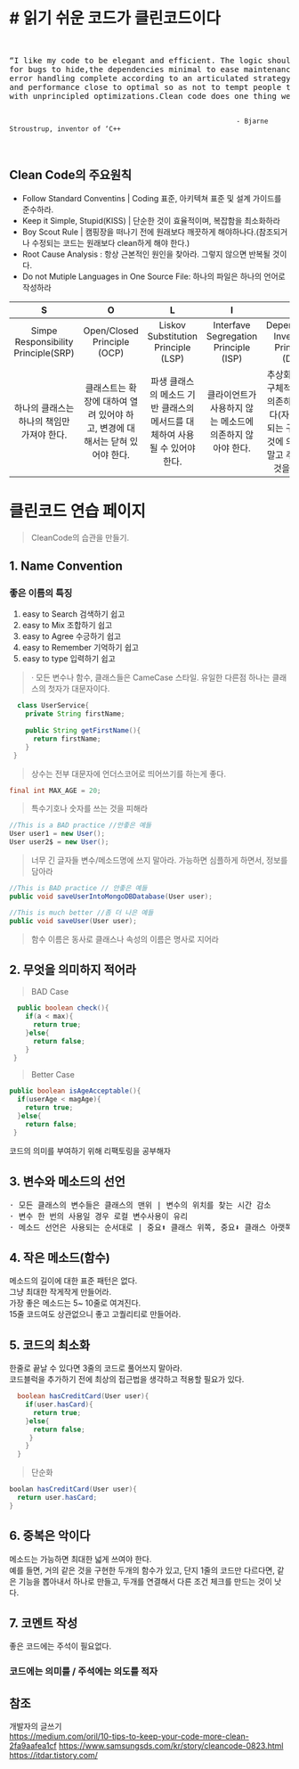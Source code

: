 <h1># 읽기 쉬운 코드가 클린코드이다</h1>


<br/>
<pre>
“I like my code to be elegant and efficient. The logic should be straightforward and make it hard
for bugs to hide,the dependencies minimal to ease maintenance,
error handling complete according to an articulated strategy, 
and performance close to optimal so as not to tempt people to make the code messy 
with unprincipled optimizations.Clean code does one thing well.”

                                                             - Bjarne Stroustrup, inventor of ‘C++

</pre>
 <h2>Clean Code의 주요원칙 </h2> 
 <ul>
  <li>Follow Standard Conventins | Coding 표준, 아키텍쳐 표준 및 설계 가이드를 준수하라.</li> 
  <li>Keep it Simple, Stupid(KISS) | 단순한 것이 효율적이며, 복잡함을 최소화하라</li> 
  <li>Boy Scout Rule | 캠핑장을 떠나기 전에 원래보다 깨끗하게 해야하나다.(참조되거나 수정되는 코드는 원래보다 clean하게 해야 한다.)</li> 
  <li>Root Cause Analysis : 항상 근본적인 원인을 찾아라. 그렇지 않으면 반복될 것이다.</li>
  <li>Do not Mutiple Languages in One Source File: 하나의 파일은 하나의 언어로 작성하라</li> 
 </ul>
 
|S|O|L|I|D|
|:----------:|:----------:|:----------:|:----------:|:----------:|
|Simpe<br/> Responsibility<br/> Principle(SRP)|Open/Closed <br/> Principle<br/>(OCP)|Liskov<br/>Substitution<br/>Principle (LSP)|Interfave<br/>Segregation<br/> Principle (ISP)|Dependency<br/>Inversion<br/>Principle (DIP)|
 |하나의 클래스는 하나의 책임만 가져야 한다.|클래스트는 확장에 대하여 열려 있어야 하고, 변경에 대해서는 닫혀 있어야 한다.|파생 클래스의 메소드 기반 클래스의 메서드를 대체하여 사용될 수 있어야 한다.|클라이언트가 사용하지 않는 메소드에 의존하지 않아야 한다.|추상화된 것은 구체적인 것에 의존하면 안된다(자주 변경되는 구체적인 것에 의존하지 말고 추상화된 것을 참조)|
 
# 클린코드 연습 페이지

> CleanCode의 습관을 만들기.




## 1. Name Convention

### 좋은 이름의 특징
<ol>
  <li> easy to Search 검색하기 쉽고</li>
  <li> easy to Mix 조합하기 쉽고</li>
  <li> easy to Agree 수긍하기 쉽고</li>
  <li> easy to Remember 기억하기 쉽고</li>
  <li> easy to type 입력하기 쉽고</li>
  
</ol>

> · 모든 변수나 함수, 클래스들은 CameCase 스타일. 유일한 다른점 하나는 클래스의 첫자가 대문자이다.
```java
  class UserService{
    private String firstName;
    
    public String getFirstName(){
      return firstName;
    }
 }
```
>상수는 전부 대문자에 언더스코어로 띄어쓰기를 하는게 좋다.
```java
final int MAX_AGE = 20;
```

>특수기호나 숫자를 쓰는 것을 피해라
```java
//This is a BAD practice //안좋은 예들
User user1 = new User();
User user2$ = new User();
```
>너무 긴 글자들 변수/메소드명에 쓰지 말아라. 가능하면 심플하게 하면서, 정보를 담아라
```java
//This is BAD practice // 안좋은 예들
public void saveUserIntoMongoDBDatabase(User user);

//This is much better //좀 더 나은 예들
public void saveUser(User user);
```
>함수 이름은 동사로 클래스나 속성의 이름은 명사로 지어라

## 2. 무엇을 의미하지 적어라 

>BAD Case
```java
  public boolean check(){
    if(a < max){
      return true;
    }else{
      return false;
    }
 }
```
>Better Case
```java
public boolean isAgeAcceptable(){
  if(userAge < magAge){
    return true;
  }else{
    return false;
 }
```
코드의 의미를 부여하기 위해 리팩토링을 공부해자

## 3. 변수와 메소드의 선언
<pre>
· 모든 클래스의 변수들은 클래스의 맨위 | 변수의 위치를 찾는 시간 감소
· 변수 한 번의 사용일 경우 로컬 변수사용이 유리
· 메소드 선언은 사용되는 순서대로 | 중요⬆ 클래스 위쪽, 중요⬇ 클래스 아랫쪽
</pre>

## 4. 작은 메소드(함수)
메소드의 길이에 대한 표준 패턴은 없다.<br/>
그냥 최대한 작게작게 만들어라.<br/>
가장 좋은 메소드는 5~ 10줄로 여겨진다.<br/>
15줄 코드여도 상관없으니 좋고 고퀄리티로 만들어라.<br/>

## 5. 코드의 최소화
한줄로 끝날 수 있다면 3줄의 코드로 풀어쓰지 말아라.<br/>
코드블럭을 추가하기 전에 최상의 접근법을 생각하고 적용할 필요가 있다.

```java
  boolean hasCreditCard(User user){
    if(user.hasCard){
      return true;
    }else{
      return false;
     }
    }
  }
```
> 단순화
```java
boolan hasCreditCard(User user){
  return user.hasCard;
}
```
## 6. 중복은 악이다
메소드는 가능하면 최대한 넓게 쓰여야 한다.<br>
예를 들면, 거의 같은 것을 구현한 두개의 함수가 있고, 단지 1줄의 코드만 다르다면, 같은 기능을 뽑아내서 하나로 만들고, 두개를 연결해서 다른 조건 체크를 만드는 것이 낫다.

## 7. 코멘트 작성

좋은 코드에는 주석이 필요없다. <br />
<h3> 코드에는 의미를 / 주석에는 의도를 적자</h3>

## 참조
개발자의 글쓰기 <br/>
https://medium.com/oril/10-tips-to-keep-your-code-more-clean-2fa9aafea1cf
https://www.samsungsds.com/kr/story/cleancode-0823.html <br/>
https://itdar.tistory.com/





